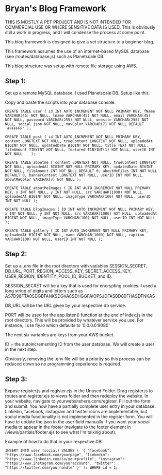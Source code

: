# Bryan's Blog Framework

THIS IS MOSTLY A PET PROJECT AND IS NOT INTENDED FOR COMMERCIAL USE OR WHERE SENSITIVE DATA IS USED.  This is obviously still a work in progress, and I will condense the process at some point.  

This blog framework is designed to give a set structure to a beginner blog.

This framework assumes the use of an internet-based MySQL database (see /routes/database.js) such as Planetscale DB.

This blog structure was setup with remote file storage using AWS.

## Step 1:

Set up a remote MySQL database.  I used Planetscale DB. Setup like this.

Copy and paste the scripts into your database console.

`CREATE TABLE user (
    id INT AUTO_INCREMENT NOT NULL PRIMARY KEY,
    fName VARCHAR(45) NOT NULL,
    lname VARCHAR(45) NOT NULL,
    email VARCHAR(45) NOT NULL,
    password VARCHAR(255) NOT NULL,
    website VARCHAR(255) NOT NULL,
    social json NOT NULL,
    navColor VARCHAR(7) NOT NULL DEFAULT '#FFFFFF'
);`

`CREATE TABLE post (
    id INT AUTO_INCREMENT NOT NULL PRIMARY KEY,
    content LONGTEXT NOT NULL,
    trueContent LONGTEXT NOT NULL,
    uploadedAt BIGINT NOT NULL,
    updatedDate BIGINT NOT NULL,
    title TEXT NOT NULL,
    fileAmount TINYINT NOT NULL,
    featured TINYINT(1) NOT NULL,
    userID INT NOT NULL   
);`

`CREATE TABLE aboutme (
    content LONGTEXT NOT NULL,
    trueContent LONGTEXT NOT NULL,
    uploadedAt BIGINT NOT NULL PRIMARY KEY,
    updatedDate BIGINT NOT NULL,
    fileAmount INT NOT NULL DEFAULT 0,
    aboutMeFiles INT NOT NULL DEFAULT 0,
    bannerContent LONGTEXT NOT NULL,
    userID INT NOT NULL,
    aboutMeColor VARCHAR(7) NOT NULL
);`

`CREATE TABLE aboutMeImages (
    ID INT AUTO_INCREMENT NOT NULL PRIMARY KEY,
    x INT NOT NULL,
    y INT NOT NULL,
    src VARCHAR(1000) NOT NULL,
    uploadedAt BIGINT NOT NULL,
    imageType VARCHAR(100) NOT NULL,
    userID INT NOT NULL
);`

`CREATE TABLE blogImages (
    ID INT AUTO_INCREMENT NOT NULL PRIMARY KEY,
    x INT NOT NULL,
    y INT NOT NULL,
    src VARCHAR(1000) NOT NULL,
    uploadedAt BIGINT NOT NULL,
    imageType VARCHAR(100) NOT NULL,
    userID INT NOT NULL
);`

`CREATE TABLE gallery (
    ID INT AUTO_INCREMENT NOT NULL PRIMARY KEY,
    uploadedAt BIGINT NOT NULL,
    name VARCHAR(1000) NOT NULL,
    caption VARCHAR(100) NOT NULL,
    userID INT NOT NULL
);`

## Step 2: 

Set up a .env file in the root directory with variables SESSION_SECRET, DB_URL, PORT, REGION, ACCESS_KEY, SECRET_ACCESS_KEY, USER_REGION, IDENTITY_POOL_ID, BUCKET, and ID.

SESSION_SECRET will be a key that is used for encrypting cookies.  I used a long string of digits and letters such as AS7D98FTA0SDGBFANKSDGVA8SDHGGFAIOPSJDFASBD80FHASDFNKAS 

DB_URL will be the URL given by your respective db service.

PORT will be used for the app.listen() function at the end of index.js in the root directory.  This will be provided by whatever service you use.  For instance, I use fly.io which defaults to '0.0.0.0:8080' 

The next six variables are keys from your AWS bucket.

ID = the autoincrementing ID from the user database. We will create a user in the next step.

Obviously, removing the .env file will be a priority so this process can be reduced down so no programming experience is required.  

## Step 3: 

Expose register.js and register.ejs in the Unused Folder.  Drag register.js to routes and register.ejs to views folder and then redeploy the website. In your website, navigate to yourwebsitehere.com/register.  Fill out the form and submit.  You now have a partially complete user entry in your database.  Linkedin, facebook, instagram and twitter icons are implementable, but social media functionality is not implemented in the register form.  You will have to update the json in the user field manually if you want your social media to appear in the footer (navigate to the footer element in /views/partials/footer.ejs to see what I'm talking about). 

Example of how to do that in your respective DB: 

`INSERT INTO user (social) VALUES (
    '{
        "facebook": "https://www.facebook.com/yourpage",
        "linkedin": "https://www.linkedin.com/in/yourprofile",
        "instagram": "https://www.instagram.com/youraccount",
        "twitter": "https://twitter.com/yourhandle"
    }'
); WHERE id = 1;`

